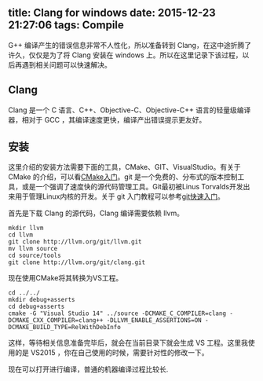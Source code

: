 title: Clang for windows
date: 2015-12-23 21:27:06
tags: Compile
---

G++ 编译产生的错误信息非常不人性化，所以准备转到 Clang，在这中途折腾了许久，仅仅是为了将 Clang 安装在 windows 上。所以在这里记录下该过程，以后再遇到相关问题可以快速解决。

<!-- more -->

## Clang 

Clang 是一个 C 语言、C++、Objective-C、Objective-C++ 语言的轻量级编译器，相对于 GCC ，其编译速度更快，编译产出错误提示更友好。

## 安装

这里介绍的安装方法需要下面的工具，CMake、GIT、VisualStudio。有关于 CMake 的介绍，可以看[CMake入门](http://www.hahack.com/codes/cmake/)。git 是一个免费的、分布式的版本控制工具，或是一个强调了速度快的源代码管理工具。Git最初被Linus Torvalds开发出来用于管理Linux内核的开发。关于 git 入门教程可以参考[git快速入门](http://www.bootcss.com/p/git-guide/)。

首先是下载 Clang 的源代码，Clang 编译需要依赖 llvm。

```
mkdir llvm
cd llvm
git clone http://llvm.org/git/llvm.git
mv llvm source
cd source/tools
git clone http://llvm.org/git/clang.git
```

现在使用CMake将其转换为VS工程。

```
cd ../../
mkdir debug+asserts
cd debug+asserts
cmake -G "Visual Studio 14" ../source -DCMAKE_C_COMPILER=clang -DCMAKE_CXX_COMPILER=clang++ -DLLVM_ENABLE_ASSERTIONS=ON -DCMAKE_BUILD_TYPE=RelWithDebInfo
```
这样，等待相关信息准备完毕后，就会在当前目录下就会生成 VS 工程。这里我使用的是 VS2015 ，你在自己使用的时候，需要针对性的修改一下。

现在可以打开进行编译，普通的机器编译过程比较长.